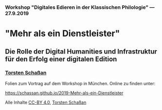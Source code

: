 ### Workshop "Digitales Edieren in der Klassischen Philologie" &#x2014; 27.9.2019

# "Mehr als ein Dienstleister"

## Die Rolle der Digital Humanities und Infrastruktur für den Erfolg einer digitalen Edition

### [Torsten Schaßan](https://orcid.org/0000-0002-8902-4775)

Folien zum Vortrag auf dem Workshop in München. Online zu finden unter:

https://schassan.github.io/2019-Mehr-als-ein-Dienstleister

Alle Inhalte [CC-BY 4.0](https://creativecommons.org/licenses/by/4.0/), [Torsten Schaßan](https://orcid.org/0000-0002-8902-4775)
